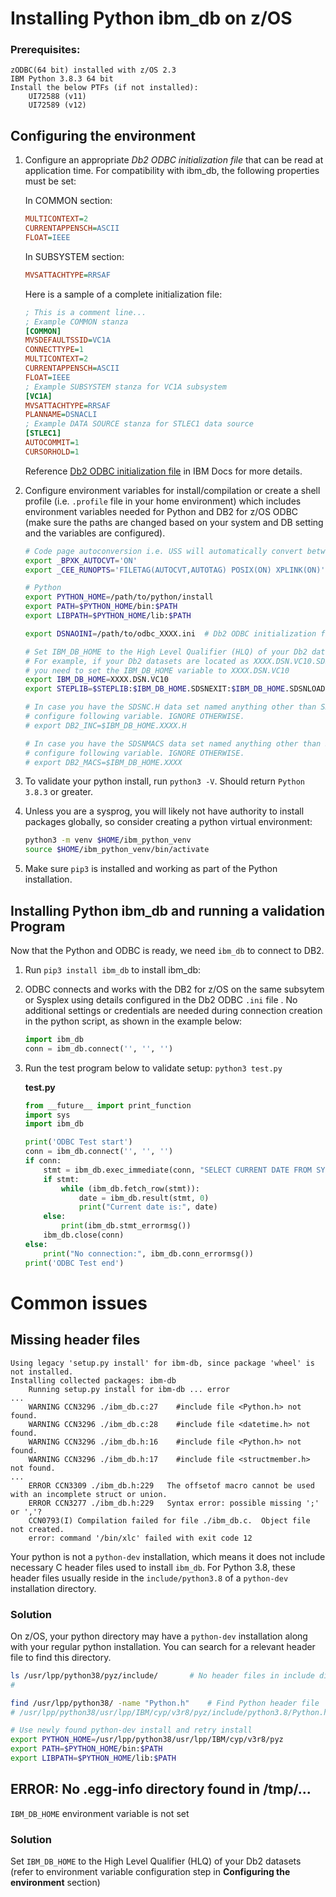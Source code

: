 # Installing Python ibm_db on z/OS

### Prerequisites:
	
	zODBC(64 bit) installed with z/OS 2.3
	IBM Python 3.8.3 64 bit
	Install the below PTFs (if not installed):
		UI72588 (v11)
		UI72589 (v12)

## Configuring the environment
1. Configure an appropriate _Db2 ODBC initialization file_ that can be read at application time. For compatibility with ibm_db, the following properties must be set:

    In COMMON section:

    ```ini
    MULTICONTEXT=2
    CURRENTAPPENSCH=ASCII
    FLOAT=IEEE
    ```

    In SUBSYSTEM section:

    ```ini
    MVSATTACHTYPE=RRSAF
    ```

    Here is a sample of a complete initialization file:

    ```ini
    ; This is a comment line...
    ; Example COMMON stanza
    [COMMON]
    MVSDEFAULTSSID=VC1A
    CONNECTTYPE=1
    MULTICONTEXT=2
    CURRENTAPPENSCH=ASCII
    FLOAT=IEEE
    ; Example SUBSYSTEM stanza for VC1A subsystem
    [VC1A]
    MVSATTACHTYPE=RRSAF
    PLANNAME=DSNACLI
    ; Example DATA SOURCE stanza for STLEC1 data source
    [STLEC1]
    AUTOCOMMIT=1
    CURSORHOLD=1
    ```

    Reference [Db2 ODBC initialization file](https://www.ibm.com/docs/en/db2-for-zos/12?topic=applications-db2-odbc-initialization-file) in IBM Docs for more details.

1. Configure environment variables for install/compilation or create a shell profile (i.e. `.profile` file in your home environment) which includes environment variables needed for Python and DB2 for z/OS ODBC (make sure the paths are changed based on your system and DB setting and the variables are configured).

	```sh
	# Code page autoconversion i.e. USS will automatically convert between ASCII and EBCDIC where needed.
	export _BPXK_AUTOCVT='ON'
	export _CEE_RUNOPTS='FILETAG(AUTOCVT,AUTOTAG) POSIX(ON) XPLINK(ON)'
	
	# Python
	export PYTHON_HOME=/path/to/python/install
	export PATH=$PYTHON_HOME/bin:$PATH
	export LIBPATH=$PYTHON_HOME/lib:$PATH
	
	export DSNAOINI=/path/to/odbc_XXXX.ini	# Db2 ODBC initialization file
	
	# Set IBM_DB_HOME to the High Level Qualifier (HLQ) of your Db2 datasets.
	# For example, if your Db2 datasets are located as XXXX.DSN.VC10.SDSNC.H and XXXX.DSN.VC10.SDSNMACS, 
	# you need to set the IBM_DB_HOME variable to XXXX.DSN.VC10
	export IBM_DB_HOME=XXXX.DSN.VC10
	export STEPLIB=$STEPLIB:$IBM_DB_HOME.SDSNEXIT:$IBM_DB_HOME.SDSNLOAD:$IBM_DB_HOME.SDSNLOD2
	
	# In case you have the SDSNC.H data set named anything other than SDSNC.H, i.e. non default behaviour, 
	# configure following variable. IGNORE OTHERWISE.
	# export DB2_INC=$IBM_DB_HOME.XXXX.H
	
	# In case you have the SDSNMACS data set named anything other than SDSNMACS, i.e. non default behaviour, 
	# configure following variable. IGNORE OTHERWISE.
	# export DB2_MACS=$IBM_DB_HOME.XXXX
	```
1. To validate your python install, run `python3 -V`. Should return `Python 3.8.3` or greater.
1. Unless you are a sysprog, you will likely not have authority to install packages globally, so consider creating a python virtual environment:
	```sh
	python3 -m venv $HOME/ibm_python_venv
	source $HOME/ibm_python_venv/bin/activate
	```
4. Make sure `pip3` is installed and working as part of the Python installation.


## Installing Python ibm_db and running a validation Program

Now that the Python and ODBC is ready, we need `ibm_db` to connect to DB2.

1. Run `pip3 install ibm_db` to install ibm_db: 
1. ODBC connects and works with the DB2 for z/OS on the same subsytem or Sysplex using details configured in the Db2 ODBC `.ini` file . No additional settings or credentials are needed during connection creation in the python script, as shown in the example below:
	```python
	import ibm_db
	conn = ibm_db.connect('', '', '')
	```
1. Run the test program below to validate setup: `python3 test.py`
	
	**test.py**

	```python
	from __future__ import print_function
	import sys
	import ibm_db

	print('ODBC Test start')
	conn = ibm_db.connect('', '', '')
	if conn:
		stmt = ibm_db.exec_immediate(conn, "SELECT CURRENT DATE FROM SYSIBM.SYSDUMMY1")
		if stmt:
			while (ibm_db.fetch_row(stmt)):
				date = ibm_db.result(stmt, 0)
				print("Current date is:", date)
		else:
			print(ibm_db.stmt_errormsg())
		ibm_db.close(conn)
	else:
		print("No connection:", ibm_db.conn_errormsg())
	print('ODBC Test end')
	```	

# Common issues
## Missing header files
```
Using legacy 'setup.py install' for ibm-db, since package 'wheel' is not installed.
Installing collected packages: ibm-db
    Running setup.py install for ibm-db ... error
...
    WARNING CCN3296 ./ibm_db.c:27    #include file <Python.h> not found.
    WARNING CCN3296 ./ibm_db.c:28    #include file <datetime.h> not found.
    WARNING CCN3296 ./ibm_db.h:16    #include file <Python.h> not found.
    WARNING CCN3296 ./ibm_db.h:17    #include file <structmember.h> not found.
...
    ERROR CCN3309 ./ibm_db.h:229   The offsetof macro cannot be used with an incomplete struct or union.
    ERROR CCN3277 ./ibm_db.h:229   Syntax error: possible missing ';' or ','?
    CCN0793(I) Compilation failed for file ./ibm_db.c.  Object file not created.
    error: command '/bin/xlc' failed with exit code 12
```
Your python is not a `python-dev` installation, which means it does not include necessary C header files used to install `ibm_db`. For Python 3.8, these header files usually reside in the `include/python3.8` of a `python-dev` installation directory.

### Solution
On z/OS, your python directory may have a `python-dev` installation along with your regular python installation. You can search for a relevant header file to find this directory.
```sh
ls /usr/lpp/python38/pyz/include/		# No header files in include directory
# 

find /usr/lpp/python38/ -name "Python.h"	# Find Python header file
# /usr/lpp/python38/usr/lpp/IBM/cyp/v3r8/pyz/include/python3.8/Python.h

# Use newly found python-dev install and retry install
export PYTHON_HOME=/usr/lpp/python38/usr/lpp/IBM/cyp/v3r8/pyz
export PATH=$PYTHON_HOME/bin:$PATH
export LIBPATH=$PYTHON_HOME/lib:$PATH
```

## ERROR: No .egg-info directory found in /tmp/...
`IBM_DB_HOME` environment variable is not set
### Solution
Set `IBM_DB_HOME` to the High Level Qualifier (HLQ) of your Db2 datasets (refer to environment variable configuration step in **Configuring the environment** section)
